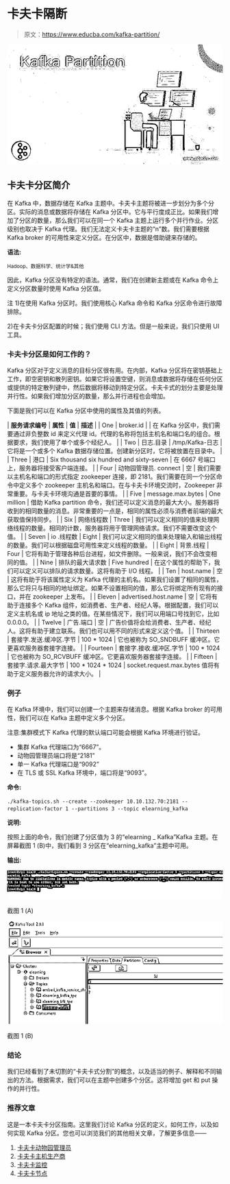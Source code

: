 # 卡夫卡隔断

> 原文：<https://www.educba.com/kafka-partition/>

![Kafka Partition](img/c0ebb85dd6f8eb9d2848d1ab6bb53222.png)



## 卡夫卡分区简介

在 Kafka 中，数据存储在 Kafka 主题中。卡夫卡主题将被进一步划分为多个分区。实际的消息或数据将存储在 Kafka 分区中。它与平行度成正比。如果我们增加了分区的数量，那么我们可以在同一个 Kafka 主题上运行多个并行作业。分区级别也取决于 Kafka 代理。我们无法定义卡夫卡主题的“n”数。我们需要根据 Kafka broker 的可用性来定义分区。在分区中，数据是借助键来存储的。

**语法:**

<small>Hadoop、数据科学、统计学&其他</small>

因此，Kafka 分区没有特定的语法。通常，我们在创建新主题或在 Kafka 命令上定义分区数量时使用 Kafka 分区值。

注 1)在使用 Kafka 分区时。我们使用核心 Kafka 命令和 Kafka 分区命令进行故障排除。

2)在卡夫卡分区配置的时候；我们使用 CLI 方法。但是一般来说，我们只使用 UI 工具。

### 卡夫卡分区是如何工作的？

Kafka 分区对于定义消息的目标分区很有用。在内部，Kafka 分区将在密钥基础上工作，即空密钥和散列密钥。如果它将设置空键，则消息或数据将存储在任何分区或提供的特定散列键中，然后数据将移动到特定分区。卡夫卡式的划分主要是处理并行性。如果我们增加分区的数量，那么并行进程也会增加。

下面是我们可以在 Kafka 分区中使用的属性及其值的列表。

| **服务请求编号** | **属性** | **值** | **描述** |
| One | broker.id |  | 在 Kafka 分区中，我们需要通过非负整数 id 来定义代理 id。代理的名称将包括主机名和端口名的组合。根据要求，我们使用了单个或多个经纪人。 |
| Two | 日志.目录 | /tmp/Kafka-日志 | 它将是一个或多个 Kafka 数据存储位置。创建新分区时，它将被放置在目录中。 |
| Three | 港口 | Six thousand six hundred and sixty-seven | 在 6667 号端口上，服务器将接受客户端连接。 |
| Four | 动物园管理员. connect | 空 | 我们需要以主机名和端口的形式指定 zookeeper 连接，即 2181。我们需要在同一个分区命令中定义多个 zookeeper 主机名和端口。在与卡夫卡环境交流时，Zookeeper 非常重要。与卡夫卡环境沟通是首要的事情。 |
| Five | message.max.bytes | One million | 借助 Kafka partition 命令，我们还可以定义消息的最大大小。服务器将收到的相同数量的消息。非常重要的一点是，相同的属性必须与消费者前端的最大获取值保持同步。 |
| Six | 网络线程数 | Three | 我们可以定义相同的值来处理网络线程的数量。相同的计数，服务器将用于管理网络请求。我们不需要改变这个值。 |
| Seven | io .线程数 | Eight | 我们可以定义相同的值来处理输入和输出线程的数量。我们可以根据磁盘可用性来定义线程的数量。 |
| Eight | 背景.线程 | Four | 它将有助于管理各种后台进程，如文件删除。一般来说，我们不会改变相同的值。 |
| Nine | 排队的最大请求数 | Five hundred | 在这个属性的帮助下，我们可以定义可以排队的请求数量。这将有助于 I/O 线程。 |
| Ten | host.name | 空 | 这将有助于将该属性定义为 Kafka 代理的主机名。如果我们设置了相同的属性，那么它将只与相同的地址绑定。如果不设置相同的值，那么它将绑定所有现有的接口，并在 zookeeper 上发布。 |
| Eleven | advertised.host.name | 空 | 它将有助于连接多个 Kafka 组件，如消费者、生产者、经纪人等。根据配置，我们可以定义主机名或 ip 地址之类的值。在某些情况下，我们可以用端口号找到它，比如 0.0.0.0。 |
| Twelve | 广告.端口 | 空 | 广告价值将会给消费者、生产者、经纪人。这将有助于建立联系。我们也可以用不同的形式来定义这个值。 |
| Thirteen | 套接字.发送.缓冲区.字节 | 100 * 1024 | 它也被称为 SO_SNDBUFF 缓冲区。它更喜欢服务器套接字连接。 |
| Fourteen | 套接字.接收.缓冲区.字节 | 100 * 1024 | 它也被称为 SO_RCVBUFF 缓冲区。它更喜欢服务器套接字连接。 |
| Fifteen | 套接字.请求.最大字节 | 100 * 1024 * 1024 | socket.request.max.bytes 值将有助于定义服务器允许的请求大小。 |

### 例子

在 Kafka 环境中，我们可以创建一个主题来存储消息。根据 Kafka broker 的可用性，我们可以在 Kafka 主题中定义多个分区。

注意:集群模式下 Kafka 代理的默认端口可能会根据 Kafka 环境进行验证。

*   集群 Kafka 代理端口为“6667”。
*   动物园管理员端口将是“2181”
*   单一 Kafka 代理端口是“9092”
*   在 TLS 或 SSL Kafka 环境中，端口将是“9093”。

**命令:**

`./kafka-topics.sh --create --zookeeper 10.10.132.70:2181 --replication-factor 1 --partitions 3 --topic elearning_kafka`

**说明:**

按照上面的命令，我们创建了分区值为 3 的“elearning _ Kafka”Kafka 主题。在屏幕截图 1 (B)中，我们看到 3 分区在“elearning_kafka”主题中可用。

**输出:**

![Kafka Partition 1](img/d5295b7978df85dd736d8d013fc81d36.png)



截图 1 (A)

![Kafka Partition 2](img/07baabc70ef007de5a5a67432c1caf09.png)



截图 1 (B)

### 结论

我们已经看到了未切割的“卡夫卡式分割”的概念，以及适当的例子、解释和不同输出的方法。根据需求，我们可以在主题中创建多个分区。这将增加 get 和 put 操作的并行性。

### 推荐文章

这是一本卡夫卡分区指南。这里我们讨论 Kafka 分区的定义，如何工作，以及如何实现 Kafka 分区。您也可以浏览我们的其他相关文章，了解更多信息——

1.  [卡夫卡动物园管理员](https://www.educba.com/kafka-zookeeper/)
2.  [卡夫卡主机生产商](https://www.educba.com/kafka-console-producer/)
3.  [卡夫卡监控](https://www.educba.com/kafka-monitoring/)
4.  [卡夫卡节点](https://www.educba.com/kafka-node/)





